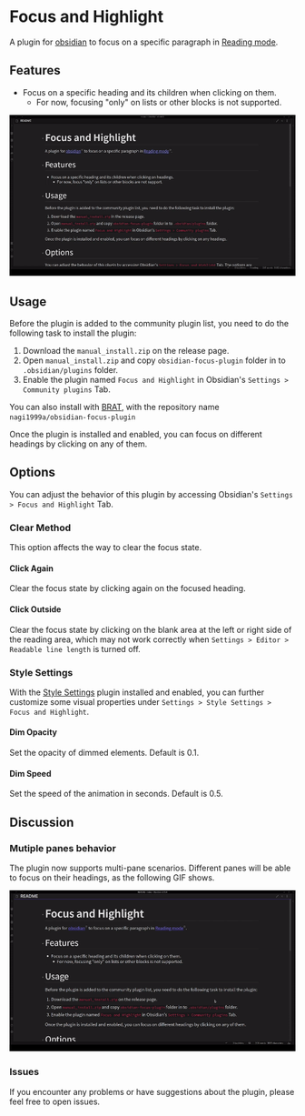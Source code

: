 # Focus and Highlight
A plugin for [obsidian](https://obsidian.md/) to focus on a specific paragraph in [Reading mode](https://help.obsidian.md/How+to/Read+and+edit+modes).

## Features
- Focus on a specific heading and its children when clicking on them.
	- For now, focusing "only" on lists or other blocks is not supported.

![](demo.gif)

## Usage
Before the plugin is added to the community plugin list, you need to do the following task to install the plugin:
1. Download the `manual_install.zip` on the release page.
2. Open `manual_install.zip` and copy `obsidian-focus-plugin` folder in to `.obsidian/plugins` folder.
3. Enable the plugin named `Focus and Highlight` in Obsidian's `Settings > Community plugins` Tab.

You can also install with [BRAT](https://github.com/TfTHacker/obsidian42-brat), with the repository name `nagi1999a/obsidian-focus-plugin`

Once the plugin is installed and enabled, you can focus on different headings by clicking on any of them.

## Options
You can adjust the behavior of this plugin by accessing Obsidian's `Settings > Focus and Highlight` Tab.

### Clear Method
This option affects the way to clear the focus state.

#### Click Again
Clear the focus state by clicking again on the focused heading.

#### Click Outside
Clear the focus state by clicking on the blank area at the left or right side of the reading area, which may not work correctly when `Settings > Editor > Readable line length` is turned off.

### Style Settings
With the [Style Settings](https://github.com/mgmeyers/obsidian-style-settings) plugin installed and enabled, you can further customize some visual properties under `Settings > Style Settings > Focus and Highlight`.

#### Dim Opacity
Set the opacity of dimmed elements. Default is 0.1.

#### Dim Speed
Set the speed of the animation in seconds. Default is 0.5.

## Discussion

### Mutiple panes behavior
The plugin now supports multi-pane scenarios. Different panes will be able to focus on their headings, as the following GIF shows.

![](multi_pane.gif)

### Issues
If you encounter any problems or have suggestions about the plugin, please feel free to open issues.
